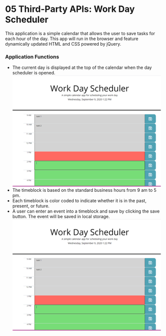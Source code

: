 # 05 Third-Party APIs: Work Day Scheduler
This application is a simple calendar that allows the user to save tasks for each hour of the day. This app will run in the browser and feature dynamically updated HTML and CSS powered by jQuery.

### Application Functions

* The current day is displayed at the top of the calendar when the day scheduler is opened.
![work day scheduler](./Assets/taskscheduler.png)
* The timeblock is based on the standard business hours from 9 am to 5 pm.
* Each timeblock is color coded to indicate whether it is in the past, present, or future.
* A user can enter an event into a timeblock and save by clicking the save button. The event will be saved in local storage.
![work day scheduler](./Assets/taskscheduler.png)